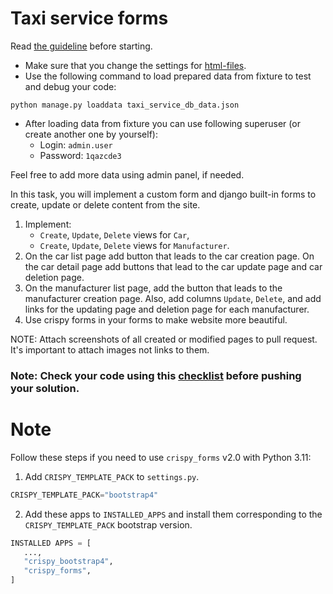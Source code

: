 # Taxi service forms

Read [the guideline](https://github.com/mate-academy/py-task-guideline/blob/main/README.md) before starting.
- Make sure that you change the settings for [html-files](https://github.com/mate-academy/py-task-guideline/blob/main/html_settings/README.MD).
- Use the following command to load prepared data from fixture to test and debug your code:
  
`python manage.py loaddata taxi_service_db_data.json`

- After loading data from fixture you can use following superuser (or create another one by yourself):
  - Login: `admin.user`
  - Password: `1qazcde3`

Feel free to add more data using admin panel, if needed.

In this task, you will implement a custom form and django built-in forms to create,
update or delete content from the site.

1. Implement:
    - `Create`, `Update`, `Delete` views for `Car`, 
    - `Create`, `Update`, `Delete` views for `Manufacturer`.
2. On the car list page add button that leads to the car creation page. On the car 
detail page add buttons that lead to the car update page and car deletion page.
3. On the manufacturer list page, add the button that leads to the manufacturer creation
page. Also, add columns `Update`, `Delete`, and add links for the updating page and 
deletion page for each manufacturer.
4. Use crispy forms in your forms to make website more beautiful.

NOTE: Attach screenshots of all created or modified pages to pull request. It's important to attach images not links to them.

### Note: Check your code using this [checklist](checklist.md) before pushing your solution.

# Note
Follow these steps if you need to use `crispy_forms` v2.0 with Python 3.11:

1. Add `CRISPY_TEMPLATE_PACK` to `settings.py`.

```python
CRISPY_TEMPLATE_PACK="bootstrap4"
```

2. Add these apps to `INSTALLED_APPS` and install them corresponding to the `CRISPY_TEMPLATE_PACK` bootstrap version.

```python
INSTALLED APPS = [
   ...,
   "crispy_bootstrap4",
   "crispy_forms",
]
```
